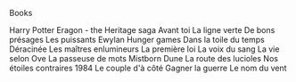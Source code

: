 Books


Harry Potter
Eragon - the Heritage saga
Avant toi
La ligne verte
De bons présages
Les puissants
Ewylan
Hunger games
Dans la toile du temps
Déracinée
Les maîtres enlumineurs
La première loi
La voix du sang
La vie selon Ove
La passeuse de mots
Mistborn
Dune
La route des lucioles
Nos étoiles contraires
1984
Le couple d'à côté
Gagner la guerre
Le nom du vent
